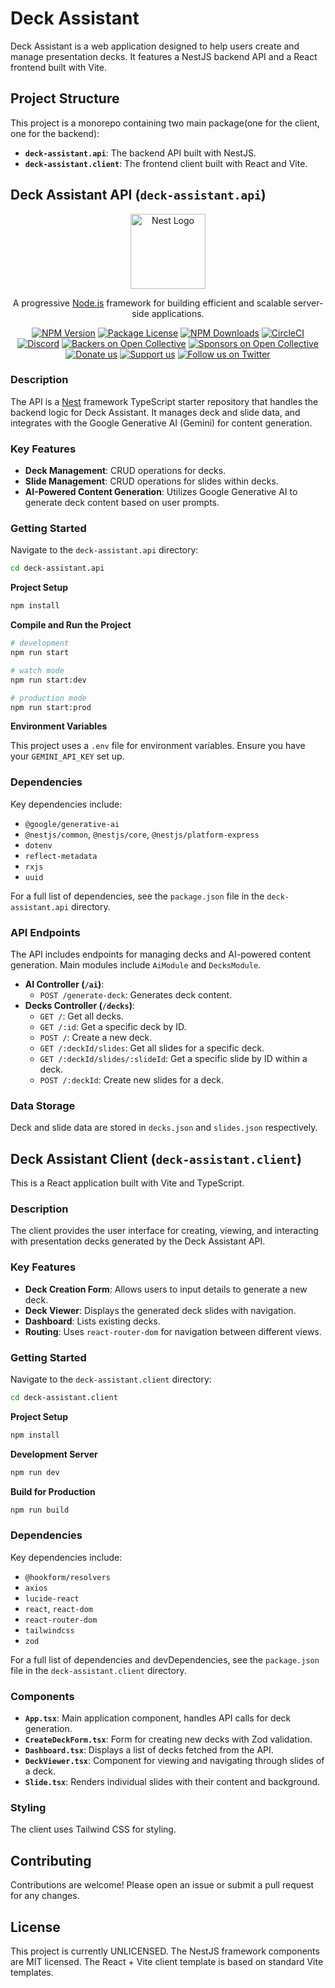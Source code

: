 # Deck Assistant

Deck Assistant is a web application designed to help users create and manage presentation decks. It features a NestJS backend API and a React frontend built with Vite.

## Project Structure

This project is a monorepo containing two main package(one for the client, one for the backend):

* **`deck-assistant.api`**: The backend API built with NestJS.
* **`deck-assistant.client`**: The frontend client built with React and Vite.

## Deck Assistant API (`deck-assistant.api`)

<p align="center">
  <a href="http://nestjs.com/" target="blank"><img src="https://nestjs.com/img/logo-small.svg" width="120" alt="Nest Logo" /></a>
</p>

<p align="center">A progressive <a href="http://nodejs.org" target="_blank">Node.js</a> framework for building efficient and scalable server-side applications.</p>
 <p align="center">
<a href="https://www.npmjs.com/~nestjscore" target="_blank"><img src="https://img.shields.io/npm/v/@nestjs/core.svg" alt="NPM Version" /></a>
<a href="https://www.npmjs.com/~nestjscore" target="_blank"><img src="https://img.shields.io/npm/l/@nestjs/core.svg" alt="Package License" /></a>
<a href="https://www.npmjs.com/~nestjscore" target="_blank"><img src="https://img.shields.io/npm/dm/@nestjs/common.svg" alt="NPM Downloads" /></a>
<a href="https://circleci.com/gh/nestjs/nest" target="_blank"><img src="https://img.shields.io/circleci/build/github/nestjs/nest/master" alt="CircleCI" /></a>
<a href="https://discord.gg/G7Qnnhy" target="_blank"><img src="https://img.shields.io/badge/discord-online-brightgreen.svg" alt="Discord"/></a>
<a href="https://opencollective.com/nest#backer" target="_blank"><img src="https://opencollective.com/nest/backers/badge.svg" alt="Backers on Open Collective" /></a>
<a href="https://opencollective.com/nest#sponsor" target="_blank"><img src="https://opencollective.com/nest/sponsors/badge.svg" alt="Sponsors on Open Collective" /></a>
  <a href="https://paypal.me/kamilmysliwiec" target="_blank"><img src="https://img.shields.io/badge/Donate-PayPal-ff3f59.svg" alt="Donate us"/></a>
    <a href="https://opencollective.com/nest#sponsor"  target="_blank"><img src="https://img.shields.io/badge/Support%20us-Open%20Collective-41B883.svg" alt="Support us"></a>
  <a href="https://twitter.com/nestframework" target="_blank"><img src="https://img.shields.io/twitter/follow/nestframework.svg?style=social&label=Follow" alt="Follow us on Twitter"></a>
</p>

### Description

The API is a [Nest](https://github.com/nestjs/nest) framework TypeScript starter repository that handles the backend logic for Deck Assistant. It manages deck and slide data, and integrates with the Google Generative AI (Gemini) for content generation.

### Key Features

* **Deck Management**: CRUD operations for decks.
* **Slide Management**: CRUD operations for slides within decks.
* **AI-Powered Content Generation**: Utilizes Google Generative AI to generate deck content based on user prompts.

### Getting Started

Navigate to the `deck-assistant.api` directory:

```bash
cd deck-assistant.api
```

**Project Setup**

```bash
npm install
```

**Compile and Run the Project**

```bash
# development
npm run start

# watch mode
npm run start:dev

# production mode
npm run start:prod
```

**Environment Variables**

This project uses a `.env` file for environment variables. Ensure you have your `GEMINI_API_KEY` set up.

### Dependencies

Key dependencies include:
* `@google/generative-ai`
* `@nestjs/common`, `@nestjs/core`, `@nestjs/platform-express`
* `dotenv`
* `reflect-metadata`
* `rxjs`
* `uuid`

For a full list of dependencies, see the `package.json` file in the `deck-assistant.api` directory.

### API Endpoints

The API includes endpoints for managing decks and AI-powered content generation. Main modules include `AiModule` and `DecksModule`.

* **AI Controller (`/ai`)**:
    * `POST /generate-deck`: Generates deck content.
* **Decks Controller (`/decks`)**:
    * `GET /`: Get all decks.
    * `GET /:id`: Get a specific deck by ID.
    * `POST /`: Create a new deck.
    * `GET /:deckId/slides`: Get all slides for a specific deck.
    * `GET /:deckId/slides/:slideId`: Get a specific slide by ID within a deck.
    * `POST /:deckId`: Create new slides for a deck.

### Data Storage

Deck and slide data are stored in `decks.json` and `slides.json` respectively.

## Deck Assistant Client (`deck-assistant.client`)

This is a React application built with Vite and TypeScript.

### Description

The client provides the user interface for creating, viewing, and interacting with presentation decks generated by the Deck Assistant API.

### Key Features

* **Deck Creation Form**: Allows users to input details to generate a new deck.
* **Deck Viewer**: Displays the generated deck slides with navigation.
* **Dashboard**: Lists existing decks.
* **Routing**: Uses `react-router-dom` for navigation between different views.

### Getting Started

Navigate to the `deck-assistant.client` directory:

```bash
cd deck-assistant.client
```

**Project Setup**

```bash
npm install
```

**Development Server**

```bash
npm run dev
```

**Build for Production**

```bash
npm run build
```

### Dependencies

Key dependencies include:
* `@hookform/resolvers`
* `axios`
* `lucide-react`
* `react`, `react-dom`
* `react-router-dom`
* `tailwindcss`
* `zod`

For a full list of dependencies and devDependencies, see the `package.json` file in the `deck-assistant.client` directory.

### Components

* **`App.tsx`**: Main application component, handles API calls for deck generation.
* **`CreateDeckForm.tsx`**: Form for creating new decks with Zod validation.
* **`Dashboard.tsx`**: Displays a list of decks fetched from the API.
* **`DeckViewer.tsx`**: Component for viewing and navigating through slides of a deck.
* **`Slide.tsx`**: Renders individual slides with their content and background.

### Styling

The client uses Tailwind CSS for styling.

## Contributing

Contributions are welcome! Please open an issue or submit a pull request for any changes.

## License

This project is currently UNLICENSED. The NestJS framework components are MIT licensed. The React + Vite client template is based on standard Vite templates.
